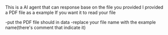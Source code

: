 This is a AI agent that can response base on the file you provided
I provided a PDF file as a example
If you want it to read your file

-put the PDF file should in data
-replace your file name with the example name(there's comment that indicate it)



